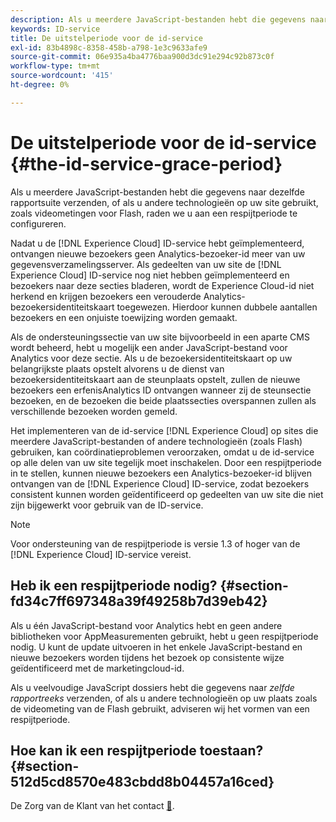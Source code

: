 ```yaml
---
description: Als u meerdere JavaScript-bestanden hebt die gegevens naar dezelfde rapportsuite verzenden, of als u andere technologieën op uw site gebruikt, zoals videometingen voor Flash, raden we u aan een respijtperiode te configureren.
keywords: ID-service
title: De uitstelperiode voor de id-service
exl-id: 83b4898c-8358-458b-a798-1e3c9633afe9
source-git-commit: 06e935a4ba4776baa900d3dc91e294c92b873c0f
workflow-type: tm+mt
source-wordcount: '415'
ht-degree: 0%

---
```


# De uitstelperiode voor de id-service {#the-id-service-grace-period}

Als u meerdere JavaScript-bestanden hebt die gegevens naar dezelfde rapportsuite verzenden, of als u andere technologieën op uw site gebruikt, zoals videometingen voor Flash, raden we u aan een respijtperiode te configureren.

Nadat u de [!DNL Experience Cloud] ID-service hebt geïmplementeerd, ontvangen nieuwe bezoekers geen Analytics-bezoeker-id meer van uw gegevensverzamelingsserver. Als gedeelten van uw site de [!DNL Experience Cloud] ID-service nog niet hebben geïmplementeerd en bezoekers naar deze secties bladeren, wordt de Experience Cloud-id niet herkend en krijgen bezoekers een verouderde Analytics-bezoekersidentiteitskaart toegewezen. Hierdoor kunnen dubbele aantallen bezoekers en een onjuiste toewijzing worden gemaakt.

Als de ondersteuningssectie van uw site bijvoorbeeld in een aparte CMS wordt beheerd, hebt u mogelijk een ander JavaScript-bestand voor Analytics voor deze sectie. Als u de bezoekersidentiteitskaart op uw belangrijkste plaats opstelt alvorens u de dienst van bezoekersidentiteitskaart aan de steunplaats opstelt, zullen de nieuwe bezoekers een erfenisAnalytics ID ontvangen wanneer zij de steunsectie bezoeken, en de bezoeken die beide plaatssecties overspannen zullen als verschillende bezoeken worden gemeld.

Het implementeren van de id-service [!DNL Experience Cloud] op sites die meerdere JavaScript-bestanden of andere technologieën (zoals Flash) gebruiken, kan coördinatieproblemen veroorzaken, omdat u de id-service op alle delen van uw site tegelijk moet inschakelen. Door een respijtperiode in te stellen, kunnen nieuwe bezoekers een Analytics-bezoeker-id blijven ontvangen van de [!DNL Experience Cloud] ID-service, zodat bezoekers consistent kunnen worden geïdentificeerd op gedeelten van uw site die niet zijn bijgewerkt voor gebruik van de ID-service.

>[!NOTE]
>
>Voor ondersteuning van de respijtperiode is versie 1.3 of hoger van de [!DNL Experience Cloud] ID-service vereist.

## Heb ik een respijtperiode nodig? {#section-fd34c7ff697348a39f49258b7d39eb42}

Als u één JavaScript-bestand voor Analytics hebt en geen andere bibliotheken voor AppMeasurementen gebruikt, hebt u geen respijtperiode nodig. U kunt de update uitvoeren in het enkele JavaScript-bestand en nieuwe bezoekers worden tijdens het bezoek op consistente wijze geïdentificeerd met de marketingcloud-id.

Als u veelvoudige JavaScript dossiers hebt die gegevens naar *zelfde rapportreeks* verzenden, of als u andere technologieën op uw plaats zoals de videometing van de Flash gebruikt, adviseren wij het vormen van een respijtperiode.

## Hoe kan ik een respijtperiode toestaan? {#section-512d5cd8570e483cbdd8b04457a16ced}

De Zorg van de Klant van het contact [&#128279;](https://helpx.adobe.com/nl/marketing-cloud/contact-support.html).

